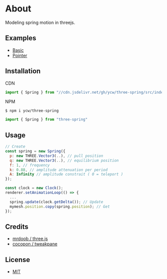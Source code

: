 # About

Modeling spring motion in threejs.

## Examples

- [Basic](//ycw.github.io/three-spring/examples/basic/)
- [Pointer](//ycw.github.io/three-spring/examples/pointer/)

## Installation

CDN

```js
import { Spring } from "//cdn.jsdelivr.net/gh/ycw/three-spring/src/index.js"
```

NPM 

`$ npm i ycw/three-spring`

```js
import { Spring } from "three-spring"
```

## Usage

```js
// Create
const spring = new Spring({
  p: new THREE.Vector3(..), // pull position
  q: new THREE.Vector3(..), // equilibrium position
  f: 1, // frequency
  k: 0.88, // amplitude attenuation per period
  A: Infinity // amplitude constrait ( 0 = teleport )
});

const clock = new Clock();
renderer.setAnimationLoop(() => { 
  ...
  spring.update(clock.getDelta()); // Update
  mymesh.position.copy(spring.position); // Get
});
```

## Credits

- [ mrdoob / three.js ](//github.com/mrdoob/three.js)
- [ cocopon / tweakpane ](//github.com/cocopon/tweakpane)

## License

- [MIT](LICENSE)